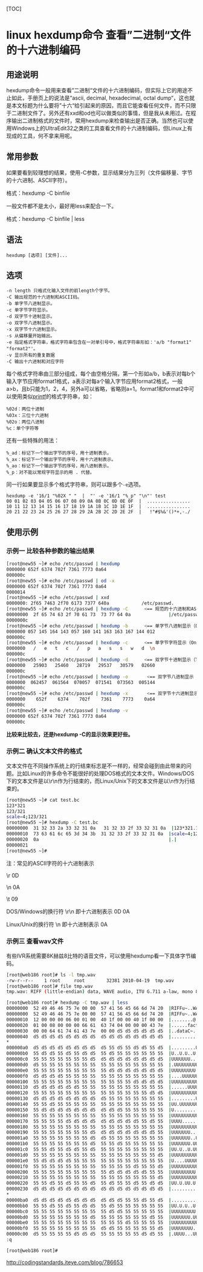 [TOC]



# linux hexdump命令 查看”二进制“文件的十六进制编码

## 用途说明

hexdump命令一般用来查看”二进制“文件的十六进制编码，但实际上它的用途不止如此，手册页上的说法是“ascii, decimal, hexadecimal, octal dump“，这也就是本文标题为什么要将”十六“给引起来的原因，而且它能查看任何文件，而不只限于二进制文件了。另外还有xxd和od也可以做类似的事情，但是我从未用过。在程序输出二进制格式的文件时，常用hexdump来检查输出是否正确。当然也可以使用Windows上的UltraEdit32之类的工具查看文件的十六进制编码，但Linux上有现成的工具，何不拿来用呢。

## 常用参数

如果要看到较理想的结果，使用-C参数，显示结果分为三列（文件偏移量、字节的十六进制、ASCII字符）。

格式：hexdump -C binfile

一般文件都不是太小，最好用less来配合一下。

格式：hexdump -C binfile | less

## 语法

```
hexdump [选项] [文件]...
```

## 选项

```
-n length 只格式化输入文件的前length个字节。
-C 输出规范的十六进制和ASCII码。
-b 单字节八进制显示。
-c 单字节字符显示。
-d 双字节十进制显示。
-o 双字节八进制显示。
-x 双字节十六进制显示。
-s 从偏移量开始输出。
-e 指定格式字符串，格式字符串包含在一对单引号中，格式字符串形如：'a/b "format1" "format2"'。
-v 显示所有的重复数据
-C 输出十六进制和对应字符
```

每个格式字符串由三部分组成，每个由空格分隔，第一个形如a/b，b表示对每b个输入字节应用format1格式，a表示对每a个输入字节应用format2格式，一般a>b，且b只能为1，2，4，另外a可以省略，省略则a=1。format1和format2中可以使用类似[printf](http://man.linuxde.net/printf)的格式字符串，如：

```
%02d：两位十进制
%03x：三位十六进制
%02o：两位八进制
%c：单个字符等
```

还有一些特殊的用法：

```
%_ad：标记下一个输出字节的序号，用十进制表示。
%_ax：标记下一个输出字节的序号，用十六进制表示。
%_ao：标记下一个输出字节的序号，用八进制表示。
%_p：对不能以常规字符显示的用 . 代替。
```

同一行如果要显示多个格式字符串，则可以跟多个`-e`选项。

```
hexdump -e '16/1 "%02X " "  |  "' -e '16/1 "%_p" "\n"' test
00 01 02 03 04 05 06 07 08 09 0A 0B 0C 0D 0E 0F  |  ................  
10 11 12 13 14 15 16 17 18 19 1A 1B 1C 1D 1E 1F  |  ................  
20 21 22 23 24 25 26 27 28 29 2A 2B 2C 2D 2E 2F  |   !"#$%&'()*+,-./ 
```



## 使用示例

### 示例一 比较各种参数的输出结果

```sh
[root@new55 ~]# echo /etc/passwd | hexdump 
0000000 652f 6374 702f 7361 7773 0a64          
000000c
[root@new55 ~]# echo /etc/passwd | od -x 
0000000 652f 6374 702f 7361 7773 0a64
0000014
[root@new55 ~]# echo /etc/passwd | xxd 
0000000: 2f65 7463 2f70 6173 7377 640a            /etc/passwd.
[root@new55 ~]# echo /etc/passwd | hexdump -C      <== 规范的十六进制和ASCII码显示（Canonical hex+ASCII display ）
00000000  2f 65 74 63 2f 70 61 73  73 77 64 0a              |/etc/passwd.|
0000000c
[root@new55 ~]# echo /etc/passwd | hexdump -b      <== 单字节八进制显示（One-byte octal display） 
0000000 057 145 164 143 057 160 141 163 163 167 144 012                
000000c
[root@new55 ~]# echo /etc/passwd | hexdump -c      <== 单字节字符显示（One-byte character display） 
0000000   /   e   t   c   /   p   a   s   s   w   d  \n                
000000c
[root@new55 ~]# echo /etc/passwd | hexdump -d      <== 双字节十进制显示（Two-byte decimal display） 
0000000   25903   25460   28719   29537   30579   02660                
000000c
[root@new55 ~]# echo /etc/passwd | hexdump -o       <== 双字节八进制显示（Two-byte octal display） 
0000000  062457  061564  070057  071541  073563  005144                
000000c
[root@new55 ~]# echo /etc/passwd | hexdump -x       <== 双字节十六进制显示（Two-byte hexadecimal display） 
0000000    652f    6374    702f    7361    7773    0a64                
000000c
[root@new55 ~]# echo /etc/passwd | hexdump -v 
0000000 652f 6374 702f 7361 7773 0a64          
000000c
```

**比较来比较去，还是hexdump -C的显示效果更好些。**

### 示例二 确认文本文件的格式

文本文件在不同操作系统上的行结束标志是不一样的，经常会碰到由此带来的问题。比如Linux的许多命令不能很好的处理DOS格式的文本文件。Windows/DOS下的文本文件是以\r\n作为行结束的，而Linux/Unix下的文本文件是以\n作为行结束的。 

```sh
[root@new55 ~]# cat test.bc 
123*321
123/321
scale=4;123/321
[root@new55 ~]# hexdump -C test.bc 
00000000  31 32 33 2a 33 32 31 0a   31 32 33 2f 33 32 31 0a  |123*321.123/321.|
00000010  73 63 61 6c 65 3d 34 3b  31 32 33 2f 33 32 31 0a  |scale=4;123/321.|
00000020  0a                                                |.|
00000021
[root@new55 ~]#
```

注：常见的ASCII字符的十六进制表示

\r      0D

\n     0A

\t      09

DOS/Windows的换行符 \r\n 即十六进制表示 0D 0A

Linux/Unix的换行符      \n    即十六进制表示 0A

### 示例三 查看wav文件

有些IVR系统需要8K赫兹8比特的语音文件，可以使用hexdump看一下具体字节编码。

```sh
[root@web186 root]# ls -l tmp.wav 
-rw-r--r--    1 root     root        32381 2010-04-19  tmp.wav
[root@web186 root]# file tmp.wav 
tmp.wav: RIFF (little-endian) data, WAVE audio, ITU G.711 a-law, mono 8000 Hz

[root@web186 root]# hexdump -C tmp.wav | less 
00000000  52 49 46 46 75 7e 00 00  57 41 56 45 66 6d 74 20  |RIFFu~..WAVEfmt |
00000000  52 49 46 46 75 7e 00 00  57 41 56 45 66 6d 74 20  |RIFFu~..WAVEfmt |
00000010  12 00 00 00 06 00 01 00  40 1f 00 00 40 1f 00 00  |........@...@...|
00000020  01 00 08 00 00 00 66 61  63 74 04 00 00 00 43 7e  |......fact....C~|
00000030  00 00 64 61 74 61 43 7e  00 00 d5 d5 d5 d5 d5 d5  |..dataC~........|
00000040  d5 d5 d5 d5 d5 d5 d5 d5  d5 d5 d5 d5 d5 d5 d5 d5  |................|
*
000000a0  d5 d5 d5 d5 d5 d5 d5 d5  d5 55 d5 55 d5 d5 55 d5  |.........U.U..U.|
000000b0  55 d5 d5 55 d5 55 d5 d5  55 d5 55 55 55 55 55 55  |U..U.U..U.UUUUUU|
000000c0  55 55 55 55 55 55 55 d5  d5 d5 d5 d5 d5 d5 d5 d5  |UUUUUUU.........|
000000d0  d5 55 55 55 55 55 55 55  55 55 55 55 55 55 55 55  |.UUUUUUUUUUUUUUU|
000000e0  55 55 55 55 55 55 55 55  55 d5 d5 d5 d5 d5 d5 d5  |UUUUUUUUU.......|
000000f0  d5 d5 d5 d5 55 55 55 55  55 55 55 55 55 55 55 55  |....UUUUUUUUUUUU|
00000100  55 55 55 55 55 55 55 55  55 55 55 55 d5 d5 d5 d5  |UUUUUUUUUUUU....|
00000110  d5 d5 d5 d5 d5 d5 55 55  55 55 55 55 55 55 55 55  |......UUUUUUUUUU|
00000120  55 55 55 55 55 55 55 55  55 55 55 55 55 55 d5 d5  |UUUUUUUUUUUUUU..|
00000130  d5 d5 d5 d5 d5 d5 d5 d5  d5 55 55 55 55 55 55 55  |.........UUUUUUU|
00000140  55 55 d5 55 55 55 55 55  55 55 55 55 55 55 55 55  |UU.UUUUUUUUUUUUU|
00000150  55 d5 d5 d5 d5 d5 d5 d5  d5 d5 d5 55 55 55 55 55  |U..........UUUUU|
00000160  55 55 55 55 55 55 55 55  55 55 55 55 55 55 55 55  |UUUUUUUUUUUUUUUU|
00000170  55 55 55 55 d5 d5 d5 d5  d5 d5 d5 d5 d5 55 d5 55  |UUUU.........U.U|
00000180  55 55 55 55 55 55 55 55  55 55 55 55 55 55 55 55  |UUUUUUUUUUUUUUUU|
00000190  55 55 55 55 55 55 55 d5  d5 d5 d5 d5 d5 d5 d5 55  |UUUUUUU........U|
000001a0  55 55 55 55 55 55 55 d5  d5 55 55 55 55 55 55 55  |UUUUUUU..UUUUUUU|
000001b0  55 55 55 55 55 55 55 d5  55 55 d5 55 55 55 55 55  |UUUUUUU.UU.UUUUU|
000001c0  55 55 d5 55 d5 d5 55 d5  55 55 55 55 55 55 55 55  |UU.U..U.UUUUUUUU|
000001d0  55 55 55 55 55 55 55 55  55 55 55 55 55 55 55 d5  |UUUUUUUUUUUUUUU.|
000001e0  55 d5 d5 d5 d5 55 55 55  55 55 55 55 55 55 55 55  |U....UUUUUUUUUUU|
000001f0  55 55 55 55 55 55 55 55  55 55 55 55 d5 55 55 d5  |UUUUUUUUUUUU.UU.|
00000200  55 55 55 55 55 55 55 55  55 d5 d5 d5 d5 d5 55 55  |UUUUUUUUU.....UU|
00000210  55 55 55 55 55 55 55 55  55 55 55 55 55 55 55 d5  |UUUUUUUUUUUUUUU.|
00000220  55 55 d5 55 d5 55 55 d5  55 d5 55 55 d5 55 d5 d5  |UU.U.UU.U.UU.U..|
00000230  d5 d5 d5 d5 d5 d5 d5 d5  d5 d5 d5 d5 d5 d5 d5 d5  |................|
*
00000ba0  d5 d5 d5 d5 d5 d5 d5 d5  d5 d5 d5 55 55 d5 55 d5  |...........UU.U.|
00000bb0  55 55 d5 55 d5 55 d5 d5  55 d5 55 55 55 55 55 55  |UU.U.U..U.UUUUUU|
00000bc0  55 55 55 55 55 55 55 55  55 d5 d5 55 55 55 55 55  |UUUUUUUUU..UUUUU|
00000bd0  55 55 55 55 55 55 55 d5  55 55 55 55 55 55 d5 55  |UUUUUUU.UUUUUU.U|
00000be0  55 55 55 55 55 55 55 55  55 55 55 d5 55 55 55 55  |UUUUUUUUUUU.UUUU|
00000bf0  55 55 55 55 55 55 55 55  d5 d5 55 55 55 55 55 d5  |UUUUUUUU..UUUUU.|
00000c00  d5 55 55 55 55 d5 d5 d5  55 55 55 55 55 d5 d5 55  |.UUUU...UUUUU..U|
:q

[root@web186 root]#


```





http://codingstandards.iteye.com/blog/786653